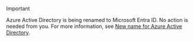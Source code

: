 > [!IMPORTANT]
> Azure Active Directory is being renamed to Microsoft Entra ID. No action is needed from you. For more information, see [New name for Azure Active Directory](/azure/active-directory/fundamentals/new-name).
